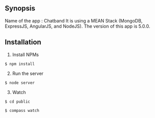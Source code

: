 ## Synopsis

Name of the app : Chatband
It is using a MEAN Stack (MongoDB, ExpressJS, AngularJS, and NodeJS). 
The version of this app is 5.0.0.

## Installation

1. Install NPMs
```
$ npm install
```

2. Run the server
```
$ node server
```

3. Watch
```
$ cd public
```
```
$ compass watch
```
